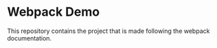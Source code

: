 # Webpack Demo
This repository contains the project that is made following the webpack documentation.
